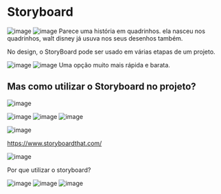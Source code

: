 # Storyboard

![image](https://user-images.githubusercontent.com/52088444/227052328-e289d10a-525e-469f-95c8-7cf323942d54.png)
![image](https://user-images.githubusercontent.com/52088444/227052379-bf94baad-50f3-46c5-865b-580e537f0984.png)
Parece uma história em quadrinhos. ela nasceu nos quadrinhos, walt disney  já usuva nos seus desenhos também. 

No design, o StoryBoard pode ser usado em várias etapas de um projeto.

![image](https://user-images.githubusercontent.com/52088444/227052653-71e038b6-7e4d-4641-b833-8a3a049a0986.png)
![image](https://user-images.githubusercontent.com/52088444/227052667-e43e93d9-250e-4d0f-8937-6b1137faa7ef.png)
Uma opção muito mais rápida e barata.

## Mas como utilizar o Storyboard no projeto?
![image](https://user-images.githubusercontent.com/52088444/227052769-1727f35d-7c0c-4e91-8688-2648ab22d0de.png)

![image](https://user-images.githubusercontent.com/52088444/227052791-3523a833-74f0-4125-aa10-bb962896eebb.png)
![image](https://user-images.githubusercontent.com/52088444/227052814-8b2ae88d-f99f-4f48-90ec-3e9c0cd8f345.png)
![image](https://user-images.githubusercontent.com/52088444/227052828-5daec814-22f8-42d3-ae75-1e4098f88ca3.png)

![image](https://user-images.githubusercontent.com/52088444/227052853-46a86c46-77d1-4ac5-96cc-f33f51d7ea75.png)

https://www.storyboardthat.com/

![image](https://user-images.githubusercontent.com/52088444/227053081-49c89d90-8478-493b-a5fa-9c1db00e80c5.png)

Por que utilizar o storyboard?

![image](https://user-images.githubusercontent.com/52088444/227053121-602d4389-90cf-4f6b-8bb6-c4c53f2290cb.png)
![image](https://user-images.githubusercontent.com/52088444/227053137-1b7a41fd-ebd8-4adc-9750-4e4b2c241dde.png)
![image](https://user-images.githubusercontent.com/52088444/227053148-6ed15186-f7e3-478f-88af-ad64eadbec26.png)

